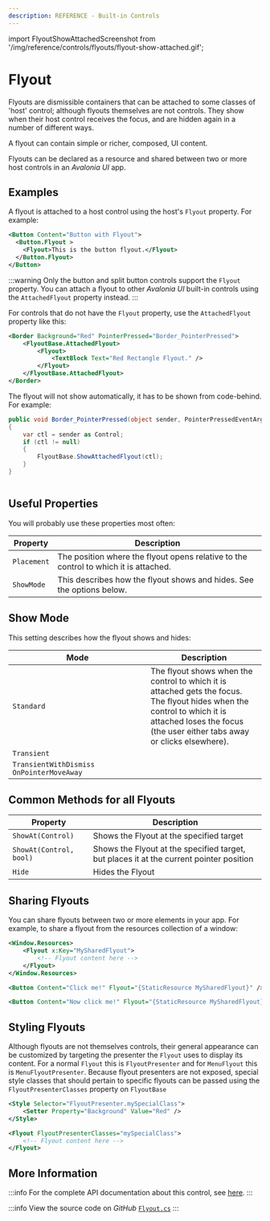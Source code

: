 ```yaml
---
description: REFERENCE - Built-in Controls
---
```


import FlyoutShowAttachedScreenshot from '/img/reference/controls/flyouts/flyout-show-attached.gif';

# Flyout

Flyouts are dismissible containers that can be attached to some classes of 'host' control; although flyouts themselves are not controls. They show when their host control receives the focus, and are hidden again in a number of different ways.

A flyout can contain simple or richer, composed, UI content.

Flyouts can be declared as a resource and shared between two or more host controls in an _Avalonia UI_ app.

## Examples

A flyout is attached to a host control using the host's `Flyout` property. For example:

```xml
<Button Content="Button with Flyout">
  <Button.Flyout >
    <Flyout>This is the button flyout.</Flyout>
  </Button.Flyout>
</Button>
```

:::warning
Only the button and split button controls support the `Flyout` property. You can attach a flyout to other _Avalonia UI_ built-in controls using the `AttachedFlyout` property instead.
:::

For controls that do not have the `Flyout` property, use the `AttachedFlyout` property like this:

```xml
<Border Background="Red" PointerPressed="Border_PointerPressed">
    <FlyoutBase.AttachedFlyout>
        <Flyout>
            <TextBlock Text="Red Rectangle Flyout." />
        </Flyout>
    </FlyoutBase.AttachedFlyout>
</Border>
```

The flyout will not show automatically, it has to be shown from code-behind. For example:

```csharp
public void Border_PointerPressed(object sender, PointerPressedEventArgs args)
{
    var ctl = sender as Control;
    if (ctl != null)
    {
        FlyoutBase.ShowAttachedFlyout(ctl);
    }
}
```

<img src={FlyoutShowAttachedScreenshot} alt="" />

## Useful Properties

You will probably use these properties most often:

| Property    | Description                                                                          |
| ----------- | ------------------------------------------------------------------------------------ |
| `Placement` | The position where the flyout opens relative to the control to which it is attached. |
| `ShowMode`  | This describes how the flyout shows and hides. See the options below.                |

## Show Mode

This setting describes how the flyout shows and hides:

<table><thead><tr><th width="259">Mode</th><th>Description</th></tr></thead><tbody><tr><td><code>Standard</code></td><td>The flyout shows when the control to which it is attached gets the focus. The flyout hides when the control to which it is attached loses the focus (the user either tabs away or clicks elsewhere). </td></tr><tr><td><code>Transient</code></td><td></td></tr><tr><td><code>TransientWithDismiss OnPointerMoveAway</code></td><td></td></tr></tbody></table>

## Common Methods for all Flyouts

| Property                | Description                                                                             |
| ----------------------- | --------------------------------------------------------------------------------------- |
| `ShowAt(Control)`       | Shows the Flyout at the specified target                                                |
| `ShowAt(Control, bool)` | Shows the Flyout at the specified target, but places it at the current pointer position |
| `Hide`                  | Hides the Flyout                                                                        |

## Sharing Flyouts

You can share flyouts between two or more elements in your app. For example, to share a flyout from the resources collection of a window:

```xml
<Window.Resources>
    <Flyout x:Key="MySharedFlyout">
        <!-- Flyout content here -->
    </Flyout>
</Window.Resources>

<Button Content="Click me!" Flyout="{StaticResource MySharedFlyout}" />

<Button Content="Now click me!" Flyout="{StaticResource MySharedFlyout}" />
```

## Styling Flyouts

Although flyouts are not themselves controls, their general appearance can be customized by targeting the presenter the `Flyout` uses to display its content. For a normal `Flyout` this is `FlyoutPresenter` and for `MenuFlyout` this is `MenuFlyoutPresenter`. Because flyout presenters are not exposed, special style classes that should pertain to specific flyouts can be passed using the `FlyoutPresenterClasses` property on `FlyoutBase`

```xml
<Style Selector="FlyoutPresenter.mySpecialClass">
    <Setter Property="Background" Value="Red" />
</Style>

<Flyout FlyoutPresenterClasses="mySpecialClass">
    <!-- Flyout content here -->
</Flyout>
```

## More Information

:::info
For the complete API documentation about this control, see [here](https://api-docs.avaloniaui.net/docs/T_Avalonia_Controls_Flyout).
:::

:::info
View the source code on _GitHub_ [`Flyout.cs`](https://github.com/AvaloniaUI/Avalonia/blob/master/src/Avalonia.Controls/Flyouts/Flyout.cs)
:::

